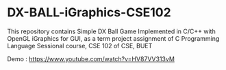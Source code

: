 # DX-BALL-iGraphics-CSE102

This repository contains Simple DX Ball Game Implemented in C/C++ with OpenGL iGraphics for GUI, as a term project assignment of C Programming Language Sessional course, CSE 102 of CSE, BUET

Demo : https://www.youtube.com/watch?v=HV87VV313vM

